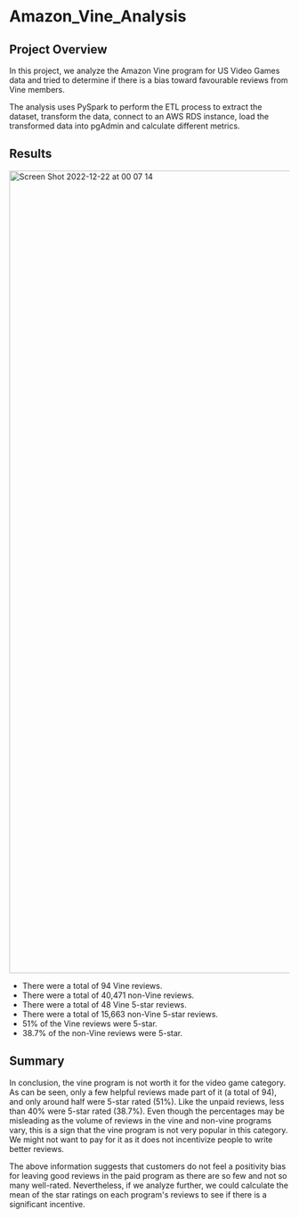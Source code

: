 # Amazon_Vine_Analysis

## Project Overview

In this project, we analyze the Amazon Vine program for US Video Games data and tried to determine if there is a bias toward favourable reviews from Vine members.

The analysis uses PySpark to perform the ETL process to extract the dataset, transform the data, connect to an AWS RDS instance, load the transformed data into pgAdmin and calculate different metrics.

## Results

<img width="1440" alt="Screen Shot 2022-12-22 at 00 07 14" src="https://user-images.githubusercontent.com/111800568/209061504-55c5ebd4-3b67-499c-92e5-f5a0202e54c8.png">

 - There were a total of 94 Vine reviews.
 - There were a total of 40,471 non-Vine reviews.
 - There were a total of 48 Vine 5-star reviews.
 - There were a total of 15,663 non-Vine 5-star reviews.
 - 51% of the Vine reviews were 5-star.
 - 38.7% of the non-Vine reviews were 5-star.

## Summary

In conclusion, the vine program is not worth it for the video game category. As can be seen, only a few helpful reviews made part of it (a total of 94), and only around half were 5-star rated (51%). Like the unpaid reviews, less than 40% were 5-star rated (38.7%). Even though the percentages may be misleading as the volume of reviews in the vine and non-vine programs vary, this is a sign that the vine program is not very popular in this category. We might not want to pay for it as it does not incentivize people to write better reviews.

The above information suggests that customers do not feel a positivity bias for leaving good reviews in the paid program as there are so few and not so many well-rated. Nevertheless, if we analyze further, we could calculate the mean of the star ratings on each program's reviews to see if there is a significant incentive.
